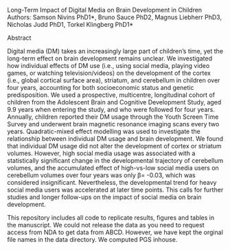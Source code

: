 Long-Term Impact of Digital Media on Brain Development in Children
Authors: Samson Nivins PhD1*, Bruno Sauce PhD2, Magnus Liebherr PhD3, Nicholas Judd PhD1, Torkel Klingberg PhD1*

Abstract

Digital media (DM) takes an increasingly large part of children’s time, yet the long-term effect on brain development remains unclear. We investigated how individual effects of DM use (i.e., using social media, playing video games, or watching television/videos) on the development of the cortex (i.e., global cortical surface area), striatum, and cerebellum in children over four years, accounting for both socioeconomic status and genetic predisposition. We used a prospective, multicentre, longitudinal cohort of children from the Adolescent Brain and Cognitive Development Study, aged 9.9 years when entering the study, and who were followed for four years. Annually, children reported their DM usage through the Youth Screen Time Survey and underwent brain magnetic resonance imaging scans every two years. Quadratic-mixed effect modelling was used to investigate the relationship between individual DM usage and brain development. We found that individual DM usage did not alter the development of cortex or striatum volumes. However, high social media usage was associated with a statistically significant change in the developmental trajectory of cerebellum volumes, and the accumulated effect of high-vs-low social media users on cerebellum volumes over four years was only β= -0.03, which was considered insignificant. Nevertheless, the developmental trend for heavy social media users was accelerated at later time points. This calls for further studies and longer follow-ups on the impact of social media on brain development.

This repository includes all code to replicate results, figures and tables in the manuscript. 
We could not release the data as you need to request access from NDA to get data from ABCD. However, we have kept the orginal file names in the data directory.
We computed PGS inhouse.
